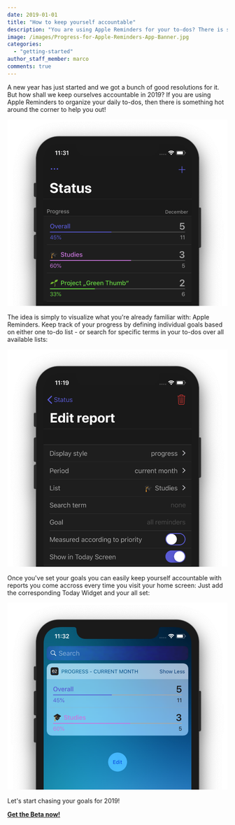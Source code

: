 ```yaml
---
date: 2019-01-01
title: "How to keep yourself accountable"
description: "You are using Apple Reminders for your to-dos? There is something to help you out!"
image: /images/Progress-for-Apple-Reminders-App-Banner.jpg
categories:
  - "getting-started"
author_staff_member: marco
comments: true
---
```


A new year has just started and we got a bunch of good resolutions for it. But how shall we keep ourselves accountable in 2019? If you are using Apple Reminders to organize your daily to-dos,
then there is something hot around the corner to help you out!

![Progress Bar Chart for Apple Reminders](/images/Progress-Bar-Chart-Apple-Reminders.png)

The idea is simply to visualize what you're already familiar with: Apple Reminders. Keep track of your progress by defining individual goals based on either one to-do list - or search for specific terms in your to-dos over all available lists:

![Edit Report for Apple Reminders](/images/Edit-Progress-Report-Apple-Reminders.png)

Once you've set your goals you can easily keep yourself accountable with reports you come accross every time you visit your home screen: Just add the corresponding Today Widget and your all set:

![Progress Bar Chart for Apple Reminders in a Today Widget](/images/Progress-Bar-Chart-Apple-Reminders-Today-Widget.png)

Let's start chasing your goals for 2019!

<p class="cta button">
  <a href="http://beta.progress.rocks" target="_blank">
    <strong>Get the Beta now!</strong>
  </a>
</p>
